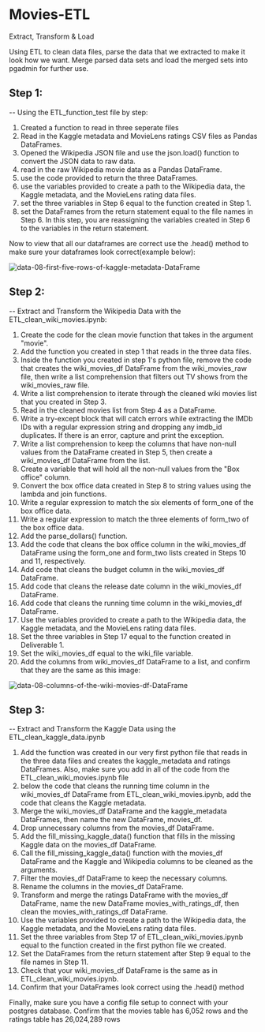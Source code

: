 # Movies-ETL
Extract, Transform &amp; Load

Using ETL to clean data files, parse the data that we extracted to make it look how we want. Merge parsed data sets and load the merged sets into pgadmin for further use.

## Step 1:

-- Using the ETL_function_test file by step:

1. Created a function to read in three seperate files
2. Read in the Kaggle metadata and MovieLens ratings CSV files as Pandas DataFrames.
3. Opened the Wikipedia JSON file and use the json.load() function to convert the JSON data to raw data.
4. read in the raw Wikipedia movie data as a Pandas DataFrame.
5. use the code provided to return the three DataFrames.
6. use the variables provided to create a path to the Wikipedia data, the Kaggle metadata, and the MovieLens rating data files.
7. set the three variables in Step 6 equal to the function created in Step 1.
8. set the DataFrames from the return statement equal to the file names in Step 6. In this step, you are reassigning the variables created in Step 6 to the variables in the return statement.

Now to view that all our dataframes are correct use the .head() method to make sure your dataframes look correct(example below):

![data-08-first-five-rows-of-kaggle-metadata-DataFrame](https://user-images.githubusercontent.com/67278193/104871358-daceb880-5918-11eb-88dd-70a58f5d040f.png)

## Step 2:

-- Extract and Transform the Wikipedia Data with the ETL_clean_wiki_movies.ipynb:

1. Create the code for the clean movie function that takes in the argument "movie".
2. Add the function you created in step 1 that reads in the three data files.
3. Inside the function you created in step 1's python file, remove the code that creates the wiki_movies_df DataFrame from the wiki_movies_raw file, then write a list comprehension that filters out TV shows from the wiki_movies_raw file.
4. Write a list comprehension to iterate through the cleaned wiki movies list that you created in Step 3.
5. Read in the cleaned movies list from Step 4 as a DataFrame.
6. Write a try-except block that will catch errors while extracting the IMDb IDs with a regular expression string and dropping any imdb_id duplicates. If there is an error, capture and print the exception.
7. Write a list comprehension to keep the columns that have non-null values from the DataFrame created in Step 5, then create a wiki_movies_df DataFrame from the list.
8. Create a variable that will hold all the non-null values from the "Box office" column.
9. Convert the box office data created in Step 8 to string values using the lambda and join functions.
10. Write a regular expression to match the six elements of form_one of the box office data.
11. Write a regular expression to match the three elements of form_two of the box office data.
12. Add the parse_dollars() function.
13. Add the code that cleans the box office column in the wiki_movies_df DataFrame using the form_one and form_two lists created in Steps 10 and 11, respectively.
14. Add code that cleans the budget column in the wiki_movies_df DataFrame.
15. Add code that cleans the release date column in the wiki_movies_df DataFrame.
16. Add code that cleans the running time column in the wiki_movies_df DataFrame.
17. Use the variables provided to create a path to the Wikipedia data, the Kaggle metadata, and the MovieLens rating data files.
18. Set the three variables in Step 17 equal to the function created in Deliverable 1.
19. Set the wiki_movies_df equal to the wiki_file variable.
20. Add the columns from wiki_movies_df DataFrame to a list, and confirm that they are the same as this image:

![data-08-columns-of-the-wiki-movies-df-DataFrame](https://user-images.githubusercontent.com/67278193/104871914-5b41e900-591a-11eb-9df7-ac502a2fe7f8.png)

## Step 3:

-- Extract and Transform the Kaggle Data using the ETL_clean_kaggle_data.ipynb

1. Add the function was created in our very first python file that reads in the three data files and creates the kaggle_metadata and ratings DataFrames.
Also, make sure you add in all of the code from the ETL_clean_wiki_movies.ipynb file
2. below the code that cleans the running time column in the wiki_movies_df DataFrame from ETL_clean_wiki_movies.ipynb, add the code that cleans the Kaggle metadata.
3. Merge the wiki_movies_df DataFrame and the kaggle_metadata DataFrames, then name the new DataFrame, movies_df.
4. Drop unnecessary columns from the movies_df DataFrame.
5. Add the fill_missing_kaggle_data() function that fills in the missing Kaggle data on the movies_df DataFrame.
6. Call the fill_missing_kaggle_data() function with the movies_df DataFrame and the Kaggle and Wikipedia columns to be cleaned as the arguments.
7. Filter the movies_df DataFrame to keep the necessary columns.
8. Rename the columns in the movies_df DataFrame.
9. Transform and merge the ratings DataFrame with the movies_df DataFrame, name the new DataFrame movies_with_ratings_df, then clean the movies_with_ratings_df DataFrame.
10. Use the variables provided to create a path to the Wikipedia data, the Kaggle metadata, and the MovieLens rating data files.
11. Set the three variables from Step 17 of ETL_clean_wiki_movies.ipynb equal to the function created in the first python file we created.
12. Set the DataFrames from the return statement after Step 9 equal to the file names in Step 11.
13. Check that your wiki_movies_df DataFrame is the same as in ETL_clean_wiki_movies.ipynb.
14. Confirm that your DataFrames look correct using the .head() method

Finally, make sure you have a config file setup to connect with your postgres database. Confirm that the movies table has 6,052 rows and the ratings table has 26,024,289 rows
